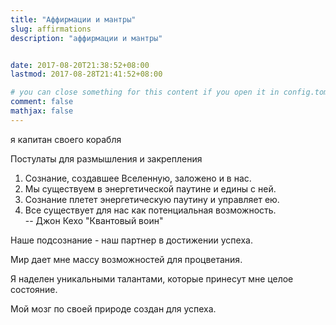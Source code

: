 ```yaml
---
title: "Аффирмации и мантры"
slug: affirmations
description: "аффирмации и мантры" 


date: 2017-08-20T21:38:52+08:00
lastmod: 2017-08-28T21:41:52+08:00

# you can close something for this content if you open it in config.toml.
comment: false
mathjax: false
---
```


я капитан своего корабля

Постулаты для размышления и закрепления
1. Сознание, создавшее Вселенную, заложено и в нас.
2. Мы существуем в энергетической паутине и едины с ней.
3. Сознание плетет энергетическую паутину и управляет ею.
4. Все существует для нас как потенциальная возможность.  
-- Джон Кехо "Квантовый воин"


Наше подсознание - наш партнер в достижении успеха. 

Мир дает мне массу возможностей для процветания.  

Я наделен уникальными талантами, которые принесут мне целое состояние.

Мой мозг по своей  природе создан для успеха.  